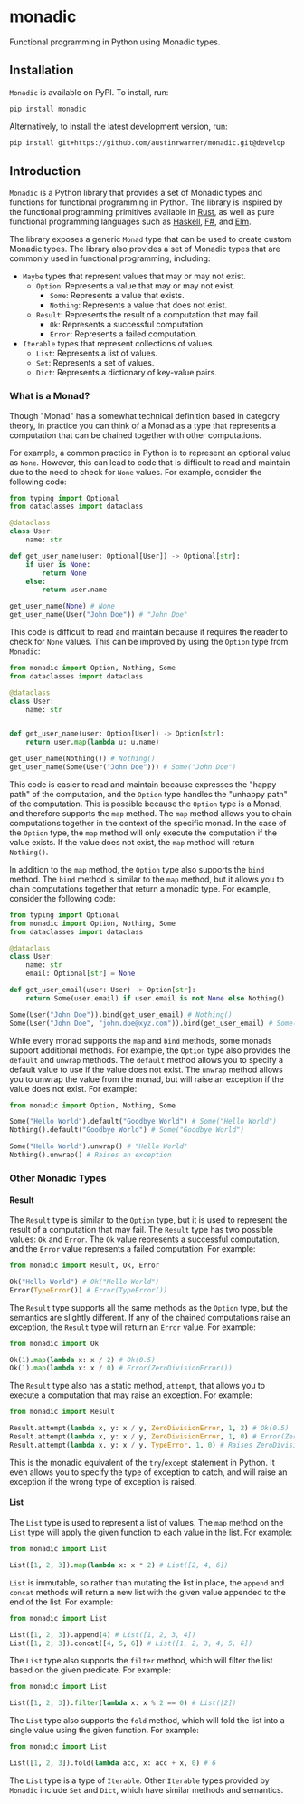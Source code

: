# monadic
Functional programming in Python using Monadic types.


## Installation

`Monadic` is available on PyPI. To install, run:

```bash
pip install monadic
```

Alternatively, to install the latest development version, run:

```bash
pip install git+https://github.com/austinrwarner/monadic.git@develop
```

## Introduction

`Monadic` is a Python library that provides a set of Monadic types and 
functions for functional programming in Python. The library is inspired 
by the functional programming primitives available in 
[Rust](https://www.rust-lang.org/), as well as pure functional programming 
languages such as [Haskell](https://www.haskell.org/),
[F#](https://fsharp.org/), and [Elm](https://elm-lang.org/).

The library exposes a generic `Monad` type that can be used to create
custom Monadic types. The library also provides a set of Monadic types
that are commonly used in functional programming, including:
- `Maybe` types that represent values that may or may not exist.
  - `Option`: Represents a value that may or may not exist.
    - `Some`: Represents a value that exists.
    - `Nothing`: Represents a value that does not exist.
  - `Result`: Represents the result of a computation that may fail.
    - `Ok`: Represents a successful computation.
    - `Error`: Represents a failed computation.
- `Iterable` types that represent collections of values.
  - `List`: Represents a list of values.
  - `Set`: Represents a set of values.
  - `Dict`: Represents a dictionary of key-value pairs.


### What is a Monad?
Though "Monad" has a somewhat technical definition based in category theory,
in practice you can think of a Monad as a type that represents a computation
that can be chained together with other computations. 

For example, a common practice in Python is to represent an optional value as
`None`. However, this can lead to code that is difficult to read and maintain
due to the need to check for `None` values. For example, consider the following
code:

```python
from typing import Optional
from dataclasses import dataclass

@dataclass
class User:
    name: str

def get_user_name(user: Optional[User]) -> Optional[str]:
    if user is None:
        return None
    else:
        return user.name

get_user_name(None) # None
get_user_name(User("John Doe")) # "John Doe"
```

This code is difficult to read and maintain because it requires the reader to
check for `None` values. This can be improved by using the `Option` type from
`Monadic`:

```python
from monadic import Option, Nothing, Some
from dataclasses import dataclass

@dataclass
class User:
    name: str


def get_user_name(user: Option[User]) -> Option[str]:
    return user.map(lambda u: u.name)

get_user_name(Nothing()) # Nothing()
get_user_name(Some(User("John Doe"))) # Some("John Doe")
```

This code is easier to read and maintain because expresses the "happy path" of
the computation, and the `Option` type handles the "unhappy path" of the
computation. This is possible because the `Option` type is a Monad, and
therefore supports the `map` method. The `map` method allows you to chain
computations together in the context of the specific monad. In the case of the
`Option` type, the `map` method will only execute the computation if the value
exists. If the value does not exist, the `map` method will return `Nothing()`.

In addition to the `map` method, the `Option` type also supports the `bind`
method. The `bind` method is similar to the `map` method, but it allows you to
chain computations together that return a monadic type. For example, consider
the following code:

```python
from typing import Optional
from monadic import Option, Nothing, Some
from dataclasses import dataclass

@dataclass
class User:
    name: str
    email: Optional[str] = None

def get_user_email(user: User) -> Option[str]:
    return Some(user.email) if user.email is not None else Nothing()

Some(User("John Doe")).bind(get_user_email) # Nothing()
Some(User("John Doe", "john.doe@xyz.com")).bind(get_user_email) # Some("john.doe@xyz.com")
```

While every monad supports the `map` and `bind` methods, some monads support 
additional methods. For example, the `Option` type also provides the `default`
and `unwrap` methods. The `default` method allows you to specify a default
value to use if the value does not exist. The `unwrap` method allows you to
unwrap the value from the monad, but will raise an exception if the value does
not exist. For example:

```python
from monadic import Option, Nothing, Some

Some("Hello World").default("Goodbye World") # Some("Hello World")
Nothing().default("Goodbye World") # Some("Goodbye World")

Some("Hello World").unwrap() # "Hello World"
Nothing().unwrap() # Raises an exception
```

### Other Monadic Types

#### Result

The `Result` type is similar to the `Option` type, but it is used to represent
the result of a computation that may fail. The `Result` type has two possible
values: `Ok` and `Error`. The `Ok` value represents a successful computation,
and the `Error` value represents a failed computation. For example:

```python
from monadic import Result, Ok, Error

Ok("Hello World") # Ok("Hello World")
Error(TypeError()) # Error(TypeError())
```

The `Result` type supports all the same methods as the `Option` type, but the 
semantics are slightly different. If any of the chained computations raise an
exception, the `Result` type will return an `Error` value. For example:

```python
from monadic import Ok

Ok(1).map(lambda x: x / 2) # Ok(0.5)
Ok(1).map(lambda x: x / 0) # Error(ZeroDivisionError())
```

The `Result` type also has a static method, `attempt`, that allows you to
execute a computation that may raise an exception. For example:

```python
from monadic import Result

Result.attempt(lambda x, y: x / y, ZeroDivisionError, 1, 2) # Ok(0.5)
Result.attempt(lambda x, y: x / y, ZeroDivisionError, 1, 0) # Error(ZeroDivisionError())
Result.attempt(lambda x, y: x / y, TypeError, 1, 0) # Raises ZeroDivisionError
```

This is the monadic equivalent of the `try`/`except` statement in Python. It even
allows you to specify the type of exception to catch, and will raise an exception
if the wrong type of exception is raised.


#### List

The `List` type is used to represent a list of values. The `map` method on the
`List` type will apply the given function to each value in the list. For example:

```python
from monadic import List

List([1, 2, 3]).map(lambda x: x * 2) # List([2, 4, 6])
```

`List` is immutable, so rather than mutating the list in place, the `append` 
and `concat` methods will return a new list with the given value appended to
the end of the list. For example:

```python
from monadic import List

List([1, 2, 3]).append(4) # List([1, 2, 3, 4])
List([1, 2, 3]).concat([4, 5, 6]) # List([1, 2, 3, 4, 5, 6])
```

The `List` type also supports the `filter` method, which will filter the list
based on the given predicate. For example:

```python
from monadic import List

List([1, 2, 3]).filter(lambda x: x % 2 == 0) # List([2])
```

The `List` type also supports the `fold` method, which will fold the list into
a single value using the given function. For example:

```python
from monadic import List

List([1, 2, 3]).fold(lambda acc, x: acc + x, 0) # 6
```

The `List` type is a type of `Iterable`. Other `Iterable` types provided by
`Monadic` include `Set` and `Dict`, which have similar methods and semantics.